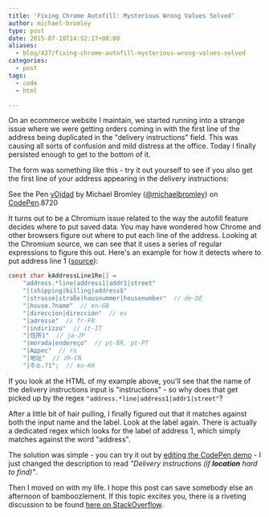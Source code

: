 ```yaml
---
title: 'Fixing Chrome Autofill: Mysterious Wrong Values Solved'
author: michael-bromley
type: post
date: 2015-07-10T14:52:17+00:00
aliases:
  - blog/437/fixing-chrome-autofill-mysterious-wrong-values-solved
categories:
  - post
tags:
  - code
  - html

---
```

On an ecommerce website I maintain, we started running into a strange issue where we were getting orders coming in with the first line of the address being duplicated in the "delivery instructions" field. This was causing all sorts of confusion and mild distress at the office. Today I finally persisted enough to get to the bottom of it.

The form was something like this - try it out yourself to see if you also get the first line of your address appearing in the delivery instructions:

<p class='codepen'  data-height='480' data-theme-id='8720' data-slug-hash='vOjdad' data-default-tab='result' data-animations='run' data-editable='' data-embed-version='2'>
  See the Pen <a href="http://codepen.io/michaelbromley/pen/vOjdad/">vOjdad</a> by Michael Bromley (<a href="http://codepen.io/michaelbromley">@michaelbromley</a>) on <a href="http://codepen.io">CodePen</a>.8720
</p>

It turns out to be a Chromium issue related to the way the autofill feature decides where to put saved data. You may have wondered how Chrome and other browsers figure out where to put each line of the address. Looking at the Chromium source, we can see that it uses a series of regular expressions to figure this out. Here's an example for how it detects where to put address line 1 ([source](https://code.google.com/p/chromium/codesearch#chromium/src/components/autofill/core/browser/autofill_regex_constants.cc)):

```C
const char kAddressLine1Re[] =
    "address.*line|address1|addr1|street"
    "|(shipping|billing)address$"
    "|strasse|straße|hausnummer|housenumber"  // de-DE
    "|house.?name"  // en-GB
    "|direccion|dirección"  // es
    "|adresse"  // fr-FR
    "|indirizzo"  // it-IT
    "|住所1"  // ja-JP
    "|morada|endereço"  // pt-BR, pt-PT
    "|Адрес"  // ru
    "|地址"  // zh-CN
    "|주소.?1";  // ko-KR
```

If you look at the HTML of my example above, you'll see that the name of the delivery instructions input is "instructions" - so why does that get picked up by the regex `"address.*line|address1|addr1|street"`?

After a little bit of hair pulling, I finally figured out that it matches against both the input name and the label. Look at the label again. There is actually a dedicated regex which looks for the label of address 1, which simply matches against the word "address".

The solution was simple - you can try it out by [editing the CodePen demo](http://codepen.io/michaelbromley/pen/vOjdad?editors=100) - I just changed the description to read _"Delivery instructions (if **location** hard to find)"_.

Then I moved on with my life. I hope this post can save somebody else an afternoon of bamboozlement. If this topic excites you, there is a riveting discussion to be found [here on StackOverflow](http://stackoverflow.com/a/9795126/772859).